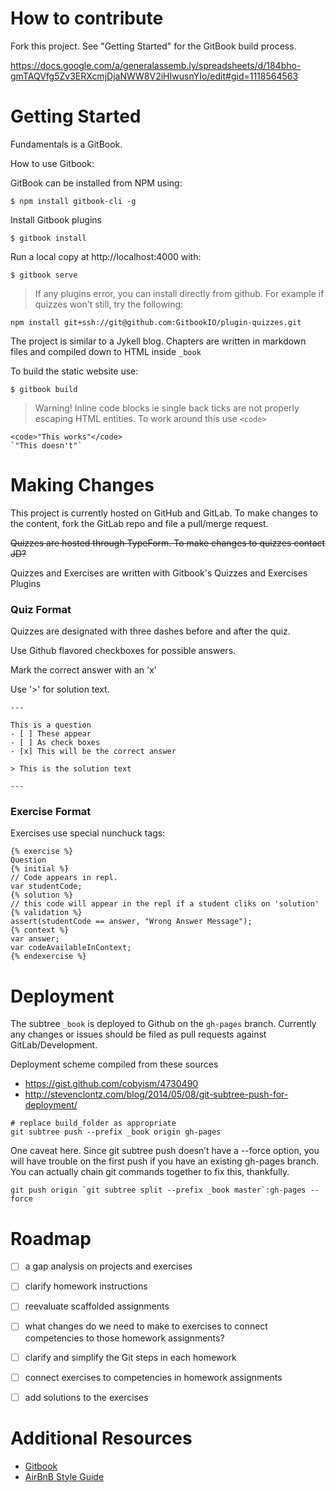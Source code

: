 # How to contribute

Fork this project.  See "Getting Started" for the GitBook build process.

https://docs.google.com/a/generalassemb.ly/spreadsheets/d/184bho-gmTAQVfg5Zv3ERXcmjDjaNWW8V2iHIwusnYIo/edit#gid=1118564563

# Getting Started

Fundamentals is a GitBook.

How to use Gitbook:

GitBook can be installed from NPM using:

```
$ npm install gitbook-cli -g
```

Install Gitbook plugins

```
$ gitbook install
```

Run a local copy at http://localhost:4000 with:

```
$ gitbook serve
```

> If any plugins error, you can install directly from github. For example if quizzes won't still, try the following:

```
npm install git+ssh://git@github.com:GitbookIO/plugin-quizzes.git
```

The project is similar to a Jykell blog. Chapters are written in markdown files and compiled down to HTML inside `_book`

To build the static website use:

```
$ gitbook build
```

> Warning! Inline code blocks ie single back ticks are not properly escaping HTML entities.
> To work around this use `<code>`

```
<code>"This works"</code>
`"This doesn't"`
```

# Making Changes

This project is currently hosted on GitHub and GitLab.
To make changes to the content, fork the GitLab repo and file a pull/merge request.

~~Quizzes are hosted through TypeForm. To make changes to quizzes contact JD?~~

Quizzes and Exercises are written with Gitbook's Quizzes and Exercises Plugins

### Quiz Format

Quizzes are designated with three dashes before and after the quiz.

Use Github flavored checkboxes for possible answers.

Mark the correct answer with an 'x'

Use '>' for solution text.

```
---

This is a question
- [ ] These appear
- [ ] As check boxes
- [x] This will be the correct answer

> This is the solution text

---
```

### Exercise Format

Exercises use special nunchuck tags:

```
{% exercise %}
Question
{% initial %}
// Code appears in repl.
var studentCode;
{% solution %}
// this code will appear in the repl if a student cliks on 'solution'
{% validation %}
assert(studentCode == answer, "Wrong Answer Message");
{% context %}
var answer;
var codeAvailableInContext;
{% endexercise %}
```

# Deployment

The subtree `_book` is deployed to Github on the `gh-pages` branch.
Currently any changes or issues should be filed as pull requests against GitLab/Development.

Deployment scheme compiled from these sources
- https://gist.github.com/cobyism/4730490
- http://stevenclontz.com/blog/2014/05/08/git-subtree-push-for-deployment/

```
# replace build_folder as appropriate
git subtree push --prefix _book origin gh-pages
```

One caveat here. Since git subtree push doesn’t have a --force option, you will have trouble on the first push if you have an existing gh-pages branch. You can actually chain git commands together to fix this, thankfully.

```
git push origin `git subtree split --prefix _book master`:gh-pages --force
```


# Roadmap

- [ ] a gap analysis on projects and exercises

- [ ] clarify homework instructions

- [ ] reevaluate scaffolded assignments

- [ ] what changes do we need to make to exercises to connect competencies to those homework assignments?

- [ ] clarify and simplify the Git steps in each homework

- [ ] connect exercises to competencies in homework assignments

- [ ] add solutions to the exercises

# Additional Resources

- [Gitbook](https://github.com/GitbookIO/gitbook)
- [AirBnB Style Guide](https://github.com/airbnb/javascript)
